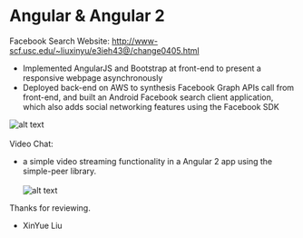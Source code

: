 # Angular & Angular 2


Facebook Search Website: http://www-scf.usc.edu/~liuxinyu/e3ieh43@/change0405.html

- Implemented AngularJS and Bootstrap at front-end to present a responsive webpage asynchronously
- Deployed back-end on AWS to synthesis Facebook Graph APIs call from front-end, and built an Android Facebook search client application, which also adds social networking features using the Facebook SDK 

![alt text](http://www-scf.usc.edu/~liuxinyu/facebook_search.png)<br /><br />
Video Chat:
- a simple video streaming functionality in a Angular 2 app using the simple-peer library.<br /><br />
![alt text](http://www-scf.usc.edu/~liuxinyu/videochatss/ss5.png)

Thanks for reviewing.

- XinYue Liu
